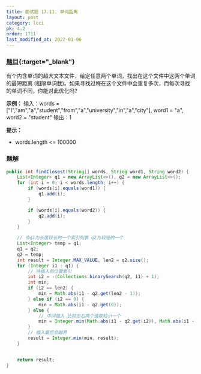 ```yaml
---
title: 面试题 17.11. 单词距离
layout: post
category: lcci
pk: 4.2
order: 1711
last_modified_at: 2022-01-06
---
```


### [题目](https://leetcode-cn.com/find-closest-lcci/){:target="_blank"}

有个内含单词的超大文本文件，给定任意两个单词，找出在这个文件中这两个单词的最短距离
(相隔单词数)。如果寻找过程在这个文件中会重复多次，而每次寻找的单词不同，你能对此优化吗?

**示例：**
输入：words = ["I","am","a","student","from","a","university","in","a","city"], word1 = "a", word2 = "student"
输出：1

**提示：**
- words.length <= 100000

### 题解

```java
public int findClosest(String[] words, String word1, String word2) {
    List<Integer> q1 = new ArrayList<>(), q2 = new ArrayList<>();
    for (int i = 0; i < words.length; i++) {
        if (words[i].equals(word1)) {
            q1.add(i);
        }

        if (words[i].equals(word2)) {
            q2.add(i);
        }
    }

    // 令q1为长度较长的一个索引列表 q2为较短的一个
    List<Integer> temp = q1;
    q1 = q2;
    q2 = temp;
    int result = Integer.MAX_VALUE, len2 = q2.size();
    for (Integer i1 : q1) {
        // 待插入的位置索引
        int i2 = -(Collections.binarySearch(q2, i1) + 1);
        int min;
        if (i2 == len2) {
            min = Math.abs(i1 - q2.get(len2 - 1));
        } else if (i2 == 0) {
            min = Math.abs(i1 - q2.get(0));
        } else {
            // 中间插入 比较左右两个值取较小一个
            min = Integer.min(Math.abs(i1 - q2.get(i2)), Math.abs(i1 - q2.get(i2 - 1)));
        }
        // 插入最后会越界
        result = Integer.min(min, result);
    }


    return result;
}
```